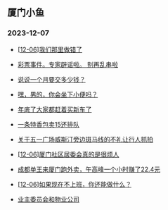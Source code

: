 ## 厦门小鱼 
### 2023-12-07

+ [[12-06]我们那里做错了](http://bbs.xmfish.com/read-htm-tid-18116530.html)

+ [彩票事件。专家辟谣啦。 别再乱串啦](http://bbs.xmfish.com/read-htm-tid-18116527.html)

+ [说说一个月要交多少钱？](http://bbs.xmfish.com/read-htm-tid-18116671.html)

+ [嘿，男的，你会坐下小便吗？](http://bbs.xmfish.com/read-htm-tid-18116532.html)

+ [年底了大家都赶着买新车了](http://bbs.xmfish.com/read-htm-tid-18116697.html)

+ [一条特香包卖15还排队](http://bbs.xmfish.com/read-htm-tid-18116739.html)

+ [关于五一广场威斯汀旁边斑马线的不礼让行人抓拍](http://bbs.xmfish.com/read-htm-tid-18116511.html)

+ [[12-06]厦门社区居委会真的是很烦人](http://bbs.xmfish.com/read-htm-tid-18116854.html)

+ [成都单王来厦门跑外卖，午高峰一个小时赚了22.4元](http://bbs.xmfish.com/read-htm-tid-18116780.html)

+ [[12-06]如果现在不上班，你还能做什么？](http://bbs.xmfish.com/read-htm-tid-18116783.html)

+ [业主委员会和物业公司](http://bbs.xmfish.com/read-htm-tid-18116696.html)

